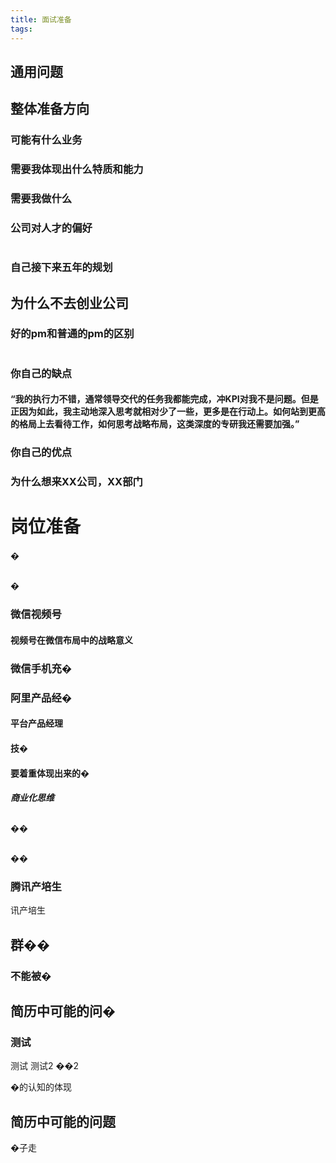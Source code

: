 ```yaml
---
title: 面试准备
tags:
---
```

## 通用问题
## 整体准备方向
### 可能有什么业务
### 需要我体现出什么特质和能力
### 需要我做什么
### 公司对人才的偏好
#
### 自己接下来五年的规划
#### 
## 为什么不去创业公司
### 好的pm和普通的pm的区别
#
### 你自己的缺点
#### 
#### “我的执行力不错，通常领导交代的任务我都能完成，冲KPI对我不是问题。但是正因为如此，我主动地深入思考就相对少了一些，更多是在行动上。如何站到更高的格局上去看待工作，如何思考战略布局，这类深度的专研我还需要加强。”
### 你自己的优点
### 为什么想来XX公司，XX部门
# 岗位准备
�
## 
�

### 微信视频号
#### 视频号在微信布局中的战略意义
### 微信手机充�
### 阿里产品经�
#### 平台产品经理
#### 技�
#### 要着重体现出来的�
##### 商业化思维
##### 
## 
 
��
#### 
## 
 
��
### 腾讯产培生
讯产培生
## 群��
### 不能被�
## 简历中可能的问�
### 测试
测试
	测试2
��2
 
�的认知的体现
## 简历中可能的问题
�子走
##